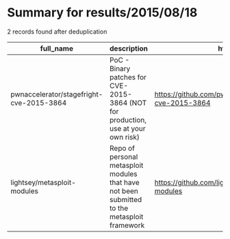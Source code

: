 
# Summary for results/2015/08/18
    
2 records found after deduplication

| full_name | description | html_url | matched_list | matched_count | pushed_at | size | stargazers_count | language | forks_count | vul_ids |
|------------------------------------------|----------------------------------------------------------------------------------------------|-------------------------------------------------------------|----------------------------------|-----------------|---------------------------|--------|--------------------|------------|---------------|-------------------|
| pwnaccelerator/stagefright-cve-2015-3864 | PoC - Binary patches for CVE-2015-3864 (NOT for production, use at your own risk) | https://github.com/pwnaccelerator/stagefright-cve-2015-3864 | ['cve poc', 'cve-2'] | 2 | 2015-08-18 06:52:59+00:00 | 1127 | 3 | nan | 2 | ['CVE-2015-3864'] |
| lightsey/metasploit-modules | Repo of personal metasploit modules that have not been submitted to the metasploit framework | https://github.com/lightsey/metasploit-modules | ['metasploit module OR payload'] | 1 | 2015-08-18 12:28:16+00:00 | 116 | 0 | Ruby | 0 | [] |

